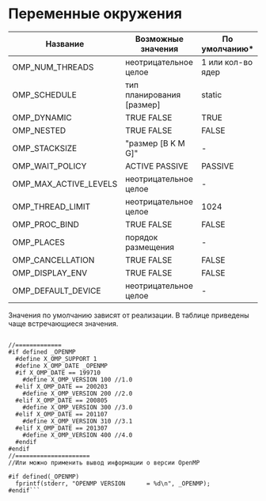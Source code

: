 # Переменные окружения

| Название | Возможные значения  | По умолчанию* |
| -- | -- | -- |
| OMP_NUM_THREADS   | неотрицательное целое  | 1 или кол-во ядер |
| OMP_SCHEDULE | тип планирования [размер] | static |
| OMP_DYNAMIC | TRUE FALSE | TRUE |
| OMP_NESTED  | TRUE FALSE| FALSE |
| OMP_STACKSIZE | "размер [B K M G]" | - |
| OMP_WAIT_POLICY | ACTIVE PASSIVE | PASSIVE |
| OMP_MAX_ACTIVE_LEVELS | неотрицательное целое | - |
| OMP_THREAD_LIMIT | неотрицательное целое | 1024 |
| OMP_PROC_BIND |  TRUE FALSE | FALSE |
| OMP_PLACES | порядок размещения | - |
| OMP_CANCELLATION |  TRUE FALSE | FALSE |
| OMP_DISPLAY_ENV|  TRUE FALSE | FALSE |
| OMP_DEFAULT_DEVICE| неотрицательное целое | - |



Значения по умолчанию зависят от реализации. В таблице приведены чаще встречающиеся значения.

```

//=============
#if defined _OPENMP
  #define X_OMP_SUPPORT 1
  #define X_OMP_DATE _OPENMP
  #if X_OMP_DATE == 199710
    #define X_OMP_VERSION 100 //1.0
  #elif X_OMP_DATE == 200203
    #define X_OMP_VERSION 200 //2.0
  #elif X_OMP_DATE == 200805
    #define X_OMP_VERSION 300 //3.0
  #elif X_OMP_DATE == 201107
    #define X_OMP_VERSION 310 //3.1
  #elif X_OMP_DATE == 201307
    #define X_OMP_VERSION 400 //4.0
  #endif
#endif
//=====================
//Или можно применить вывод информации о версии OpenMP

#if defined(_OPENMP)
  fprintf(stderr, "OPENMP VERSION      = %d\n", _OPENMP);
#endif```
